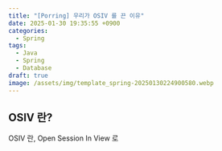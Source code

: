 ```yaml
---
title: "[Porring] 우리가 OSIV 를 끈 이유"
date: 2025-01-30 19:35:55 +0900
categories:
  - Spring
tags:
  - Java
  - Spring
  - Database
draft: true
image: /assets/img/template_spring-20250130224900580.webp
---
```

## OSIV 란?

OSIV 란, Open Session In View 로
